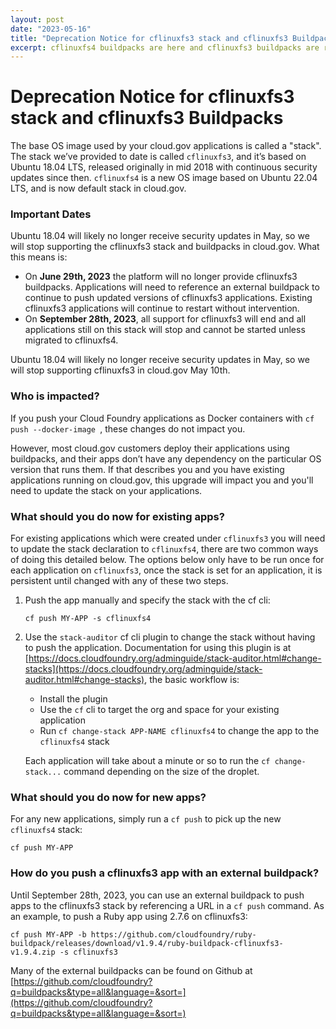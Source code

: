 ```yaml
---
layout: post
date: "2023-05-16"
title: "Deprecation Notice for cflinuxfs3 stack and cflinuxfs3 Buildpacks" 
excerpt: cflinuxfs4 buildpacks are here and cflinuxfs3 buildpacks are retiring, upgrade your apps now!
---
```




# Deprecation Notice for cflinuxfs3 stack and cflinuxfs3 Buildpacks


The base OS image used by your cloud.gov applications is called a "stack". The stack we’ve provided to date is called `cflinuxfs3`, and it’s based on Ubuntu 18.04 LTS, released originally in mid 2018 with continuous security updates since then. `cflinuxfs4` is a new OS image based on Ubuntu 22.04 LTS, and is now default stack in cloud.gov. 

### Important Dates
Ubuntu 18.04 will likely no longer receive security updates in May, so we will stop supporting the cflinuxfs3 stack and buildpacks in cloud.gov.  What this means is: 

 - On **June 29th, 2023** the platform will no longer provide cflinuxfs3 buildpacks. Applications will need to reference an external buildpack to continue to push updated versions of cflinuxfs3 applications.  Existing cflinuxfs3 applications will continue to restart without intervention.
 - On **September 28th, 2023**, all support for cflinuxfs3 will end and all applications still on this stack will stop and cannot be started unless migrated to cflinuxfs4.


Ubuntu 18.04 will likely no longer receive security updates in May, so we will stop supporting cflinuxfs3 in cloud.gov May 10th.

### Who is impacted?

If you push your Cloud Foundry applications as Docker containers with `cf push --docker-image `, these changes do not impact you.

However, most cloud.gov customers deploy their applications using buildpacks, and their apps don’t have any dependency on the particular OS version that runs them. If that describes you and you have existing applications running on cloud.gov, this upgrade will impact you and you'll need to update the stack on your applications.


### What should you do now for existing apps?


For existing applications which were created under `cflinuxfs3` you will need to update the stack declaration to `cflinuxfs4`, there are two common ways of doing this detailed below.  The options below only have to be run once for each application on `cflinuxfs3`, once the stack is set for an application, it is persistent until changed with any of these two steps. 

1. Push the app manually and specify the stack with the cf cli:

   ```
   cf push MY-APP -s cflinuxfs4
   ```

2. Use the `stack-auditor` cf cli plugin to change the stack without having to push the application.  Documentation for using this plugin is at [https://docs.cloudfoundry.org/adminguide/stack-auditor.html#change-stacks](https://docs.cloudfoundry.org/adminguide/stack-auditor.html#change-stacks), the basic workflow is:

   - Install the plugin
   - Use the `cf` cli to target the org and space for your existing application
   - Run `cf change-stack APP-NAME cflinuxfs4` to change the app to the `cflinuxfs4` stack

   Each application will take about a minute or so to run the `cf change-stack...` command depending on the size of the droplet.  


### What should you do now for new apps?

For any new applications, simply run a `cf push` to pick up the new `cflinuxfs4` stack:

```
cf push MY-APP
```

### How do you push a cflinuxfs3 app with an external buildpack?

Until September 28th, 2023, you can use an external buildpack to push apps to the cflinuxfs3 stack by referencing a URL in a `cf push` command.  As an example, to push a Ruby app using 2.7.6 on cflinuxfs3:

```
cf push MY-APP -b https://github.com/cloudfoundry/ruby-buildpack/releases/download/v1.9.4/ruby-buildpack-cflinuxfs3-v1.9.4.zip -s cflinuxfs3
```

Many of the external buildpacks can be found on Github at [https://github.com/cloudfoundry?q=buildpacks&type=all&language=&sort=](https://github.com/cloudfoundry?q=buildpacks&type=all&language=&sort=)


